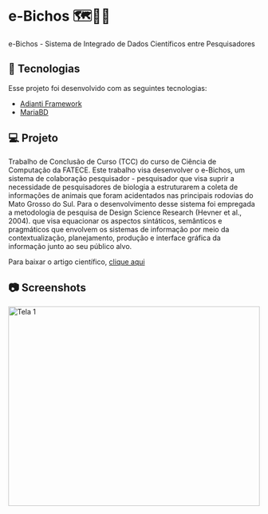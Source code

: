 # e-Bichos 🗺️🐯🔬

e-Bichos - Sistema de Integrado de Dados Científicos entre Pesquisadores

## 🚀 Tecnologias

Esse projeto foi desenvolvido com as seguintes tecnologias:

- [Adianti Framework](https://adiantiframework.com.br/)
- [MariaBD](https://mariadb.org/)
  

## 💻 Projeto

Trabalho de Conclusão de Curso (TCC) do curso de Ciência de Computação da FATECE.
Este trabalho visa desenvolver o e-Bichos, um sistema de colaboração pesquisador - pesquisador que visa suprir a
necessidade de pesquisadores de biologia a estruturarem a coleta de informações de animais que foram acidentados nas principais rodovias do Mato Grosso do Sul. Para o desenvolvimento desse sistema foi empregada a metodologia de pesquisa de Design Science Research (Hevner et al., 2004). que visa equacionar os aspectos sintáticos, semânticos e pragmáticos que envolvem os sistemas de informação por meio da 
contextualização, planejamento, produção e interface gráfica da informação junto ao seu público alvo. 

Para baixar o artigo científico, [clique aqui](https://drive.google.com/file/d/1Hn945Zq1QeobJF_LE4FPmfK-NYNXi0xG/view?usp=sharing)

## 📷 Screenshots  
<div style="flex-direction: row;">
<img style="flex-direction: row;" alt="Tela 1" src="https://drive.google.com/uc?export=view&id=15bfZtLg_8zFALd2RpuLD6JJ36jx5bzyY" width="100%" height="400">
</div>
